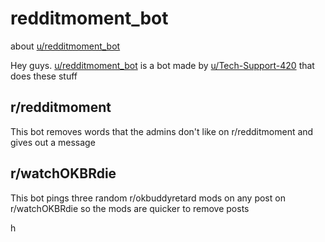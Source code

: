 # redditmoment_bot
about [u/redditmoment_bot](https://www.reddit.com/u/redditmoment_bot)

Hey guys. [u/redditmoment_bot](https://www.reddit.com/u/redditmoment_bot) is a bot made by [u/Tech-Support-420](https://www.reddit.com/u/Tech-Support-420) that does these stuff

## r/redditmoment
This bot removes words that the admins don't like on r/redditmoment and gives out a message

## r/watchOKBRdie
This bot pings three random r/okbuddyretard mods on any post on r/watchOKBRdie so the mods are quicker to remove posts 

h
